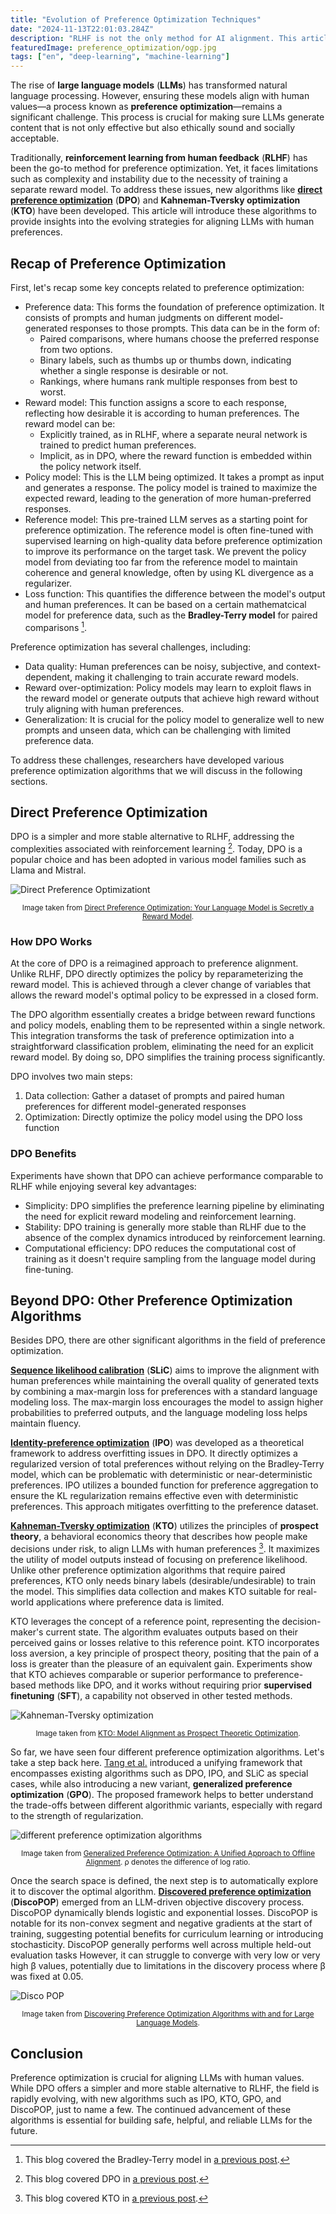 ```yaml
---
title: "Evolution of Preference Optimization Techniques"
date: "2024-11-13T22:01:03.284Z"
description: "RLHF is not the only method for AI alignment. This article introduces modern algorithms like DPO and KTO that offer simpler and more stable alternatives."
featuredImage: preference_optimization/ogp.jpg
tags: ["en", "deep-learning", "machine-learning"]
---
```


The rise of **large language models** (**LLMs**) has transformed natural language processing. However, ensuring these models align with human values—a process known as **preference optimization**—remains a significant challenge. This process is crucial for making sure LLMs generate content that is not only effective but also ethically sound and socially acceptable.

Traditionally, **reinforcement learning from human feedback** (**RLHF**) has been the go-to method for preference optimization. Yet, it faces limitations such as complexity and instability due to the necessity of training a separate reward model. To address these issues, new algorithms like [**direct preference optimization**](https://arxiv.org/abs/2305.18290) (**DPO**) and **Kahneman-Tversky optimization** (**KTO**) have been developed. This article will introduce these algorithms to provide insights into the evolving strategies for aligning LLMs with human preferences.

## Recap of Preference Optimization

First, let's recap some key concepts related to preference optimization:

- Preference data: This forms the foundation of preference optimization. It consists of prompts and human judgments on different model-generated responses to those prompts. This data can be in the form of:
  - Paired comparisons, where humans choose the preferred response from two options.
  - Binary labels, such as thumbs up or thumbs down, indicating whether a single response is desirable or not.
  - Rankings, where humans rank multiple responses from best to worst.
- Reward model: This function assigns a score to each response, reflecting how desirable it is according to human preferences. The reward model can be:
  - Explicitly trained, as in RLHF, where a separate neural network is trained to predict human preferences.
  - Implicit, as in DPO, where the reward function is embedded within the policy network itself.
- Policy model: This is the LLM being optimized. It takes a prompt as input and generates a response. The policy model is trained to maximize the expected reward, leading to the generation of more human-preferred responses.
- Reference model: This pre-trained LLM serves as a starting point for preference optimization. The reference model is often fine-tuned with supervised learning on high-quality data before preference optimization to improve its performance on the target task. We prevent the policy model from deviating too far from the reference model to maintain coherence and general knowledge, often by using KL divergence as a regularizer.
- Loss function: This quantifies the difference between the model's output and human preferences. It can be based on a certain mathematcical model for preference data, such as the **Bradley-Terry model** for paired comparisons [^1].

Preference optimization has several challenges, including:

- Data quality: Human preferences can be noisy, subjective, and context-dependent, making it challenging to train accurate reward models.
- Reward over-optimization: Policy models may learn to exploit flaws in the reward model or generate outputs that achieve high reward without truly aligning with human preferences.
- Generalization: It is crucial for the policy model to generalize well to new prompts and unseen data, which can be challenging with limited preference data.

To address these challenges, researchers have developed various preference optimization algorithms that we will discuss in the following sections.

## Direct Preference Optimization

DPO is a simpler and more stable alternative to RLHF, addressing the complexities associated with reinforcement learning [^2]. Today, DPO is a popular choice and has been adopted in various model families such as Llama and Mistral.

![Direct Preference Optimizationt](dpo.png)

<div style="text-align: center;"><small>Image taken from <a href="https://arxiv.org/abs/2305.18290">Direct Preference Optimization: Your Language Model is Secretly a Reward Model</a>.</small></div>

### How DPO Works

At the core of DPO is a reimagined approach to preference alignment. Unlike RLHF, DPO directly optimizes the policy by reparameterizing the reward model. This is achieved through a clever change of variables that allows the reward model's optimal policy to be expressed in a closed form.

The DPO algorithm essentially creates a bridge between reward functions and policy models, enabling them to be represented within a single network. This integration transforms the task of preference optimization into a straightforward classification problem, eliminating the need for an explicit reward model. By doing so, DPO simplifies the training process significantly.

DPO involves two main steps:

1. Data collection: Gather a dataset of prompts and paired human preferences for different model-generated responses
2. Optimization: Directly optimize the policy model using the DPO loss function

### DPO Benefits

Experiments have shown that DPO can achieve performance comparable to RLHF while enjoying several key advantages:

- Simplicity: DPO simplifies the preference learning pipeline by eliminating the need for explicit reward modeling and reinforcement learning.
- Stability: DPO training is generally more stable than RLHF due to the absence of the complex dynamics introduced by reinforcement learning.
- Computational efficiency: DPO reduces the computational cost of training as it doesn't require sampling from the language model during fine-tuning.

## Beyond DPO: Other Preference Optimization Algorithms

Besides DPO, there are other significant algorithms in the field of preference optimization.

[**Sequence likelihood calibration**](https://arxiv.org/abs/2210.00045) (**SLiC**) aims to improve the alignment with human preferences while maintaining the overall quality of generated texts by combining a max-margin loss for preferences with a standard language modeling loss. The max-margin loss encourages the model to assign higher probabilities to preferred outputs, and the language modeling loss helps maintain fluency.

[**Identity-preference optimization**](https://arxiv.org/abs/2310.12036) (**IPO**) was developed as a theoretical framework to address overfitting issues in DPO. It directly optimizes a regularized version of total preferences without relying on the Bradley-Terry model, which can be problematic with deterministic or near-deterministic preferences. IPO utilizes a bounded function for preference aggregation to ensure the KL regularization remains effective even with deterministic preferences. This approach mitigates overfitting to the preference dataset.

[**Kahneman-Tversky optimization**](https://arxiv.org/abs/2402.01306) (**KTO**) utilizes the principles of **prospect theory**, a behavioral economics theory that describes how people make decisions under risk, to align LLMs with human preferences [^3]. It maximizes the utility of model outputs instead of focusing on preference likelihood. Unlike other preference optimization algorithms that require paired preferences, KTO only needs binary labels (desirable/undesirable) to train the model. This simplifies data collection and makes KTO suitable for real-world applications where preference data is limited.

KTO leverages the concept of a reference point, representing the decision-maker's current state. The algorithm evaluates outputs based on their perceived gains or losses relative to this reference point. KTO incorporates loss aversion, a key principle of prospect theory, positing that the pain of a loss is greater than the pleasure of an equivalent gain. Experiments show that KTO achieves comparable or superior performance to preference-based methods like DPO, and it works without requiring prior **supervised finetuning** (**SFT**), a capability not observed in other tested methods.

![Kahneman-Tversky optimization](kto.png)

<div style="text-align: center;"><small>Image taken from <a href=https://arxiv.org/abs/2402.01306v3">KTO: Model Alignment as Prospect Theoretic Optimization</a>.</small></div>

So far, we have seen four different preference optimization algorithms. Let's take a step back here. [Tang et al.](https://arxiv.org/abs/2402.05749v2) introduced a unifying framework that encompasses existing algorithms such as DPO, IPO, and SLiC as special cases, while also introducing a new variant, **generalized preference optimization** (**GPO**). The proposed framework helps to better understand the trade-offs between different algorithmic variants, especially with regard to the strength of regularization.

![different preference optimization algorithms](gpo.png)

<div style="text-align: center;"><small>Image taken from <a href="https://arxiv.org/abs/2402.05749v2">Generalized Preference Optimization: A Unified Approach to Offline Alignment</a>. ρ denotes the difference of log ratio.</small></div>

Once the search space is defined, the next step is to automatically explore it to discover the optimal algorithm. [**Discovered preference optimization**](https://arxiv.org/abs/2406.08414) (**DiscoPOP**) emerged from an LLM-driven objective discovery process. DiscoPOP dynamically blends logistic and exponential losses. DiscoPOP is notable for its non-convex segment and negative gradients at the start of training, suggesting potential benefits for curriculum learning or introducing stochasticity. DiscoPOP generally performs well across multiple held-out evaluation tasks However, it can struggle to converge with very low or very high β values, potentially due to limitations in the discovery process where β was fixed at 0.05.

![Disco POP](disco_pop.png)

<div style="text-align: center;"><small>Image taken from <a href="https://arxiv.org/abs/2406.08414v3">Discovering Preference Optimization Algorithms with and for Large Language Models</a>.</small></div>

## Conclusion

Preference optimization is crucial for aligning LLMs with human values. While DPO offers a simpler and more stable alternative to RLHF, the field is rapidly evolving, with new algorithms such as IPO, KTO, GPO, and DiscoPOP, just to name a few. The continued advancement of these algorithms is essential for building safe, helpful, and reliable LLMs for the future.

[^1]: This blog covered the Bradley-Terry model in [a previous post](https://hippocampus-garden.com/elo_vs_bt/).

[^2]: This blog covered DPO in [a previous post](https://hippocampus-garden.com/tiny_llama_dpo_lora/).

[^3]: This blog covered KTO in [a previous post](https://hippocampus-garden.com/tiny_llama_kto_lora/).
